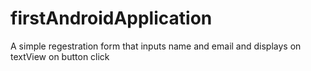 # firstAndroidApplication
A simple regestration form that inputs name and email and displays on textView on button click
